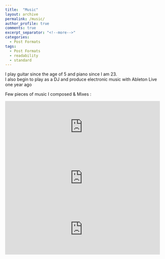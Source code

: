 ```yaml
---
title:  "Music"
layout: archive
permalink: /music/
author_profile: true
comments: true
excerpt_separator: "<!--more-->"
categories:
  - Post Formats
tags:
  - Post Formats
  - readability
  - standard
---
```

I play guitar since the age of 5 and piano since I am 23. <br>
I also begin to play as a DJ and produce electronic music with Ableton Live one year ago<br>

Few pieces of music I composed & Mixes :<br>

<iframe width="100%" height="166" scrolling="no" frameborder="no" allow="autoplay" src="https://w.soundcloud.com/player/?url=https%3A//api.soundcloud.com/tracks/460035114&color=%23ff5500&auto_play=false&hide_related=false&show_comments=true&show_user=true&show_reposts=false&show_teaser=true"></iframe>

<iframe width="100%" height="166" scrolling="no" frameborder="no" allow="autoplay" src="https://w.soundcloud.com/player/?url=https%3A//api.soundcloud.com/tracks/401035926&color=%23ff5500&auto_play=false&hide_related=false&show_comments=true&show_user=true&show_reposts=false&show_teaser=true"></iframe>

<iframe width="100%" height="166" scrolling="no" frameborder="no" allow="autoplay" src="https://w.soundcloud.com/player/?url=https%3A//api.soundcloud.com/tracks/364547501&color=%23ff5500&auto_play=false&hide_related=false&show_comments=true&show_user=true&show_reposts=false&show_teaser=true"></iframe>
